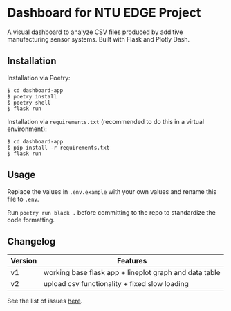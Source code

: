 # Dashboard for NTU EDGE Project

A visual dashboard to analyze CSV files produced by additive manufacturing sensor systems. Built with Flask and Plotly Dash.

## Installation

Installation via Poetry:

```
$ cd dashboard-app
$ poetry install
$ poetry shell
$ flask run
```

Installation via `requirements.txt` (recommended to do this in a virtual environment):

```
$ cd dashboard-app
$ pip install -r requirements.txt
$ flask run
```

## Usage

Replace the values in `.env.example` with your own values and rename this file to `.env`.

Run `poetry run black .` before committing to the repo to standardize the code formatting.

## Changelog

| Version | Features                                               |
| ------- | ------------------------------------------------------ |
| v1      | working base flask app + lineplot graph and data table |
| v2      | upload csv functionality + fixed slow loading          |

See the list of issues [here](https://github.com/callistachang/dashboard-app/issues).
